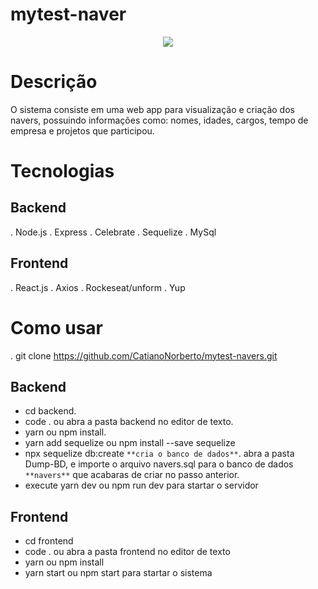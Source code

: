 # mytest-naver
<p align="center" >
 <img src= "http://res.cloudinary.com/programathor/image/upload/c_fit,h_200,w_200/v1596734174/r8mermop4zj5kd0apxvs.png"/>
</p>

# Descrição

O sistema consiste em uma web app para visualização e criação dos navers, possuindo informações como: nomes, idades, cargos, tempo de empresa e projetos que participou.


# Tecnologias

## Backend

. Node.js
. Express
. Celebrate
. Sequelize
. MySql

## Frontend

. React.js
. Axios
. Rockeseat/unform
. Yup

# Como usar

. git clone https://github.com/CatianoNorberto/mytest-navers.git

## Backend

- cd backend.
- code . ou abra a pasta backend no editor de texto.
- yarn ou npm install.
- yarn add sequelize ou npm install --save sequelize
- npx sequelize db:create `**cria o banco de dados**`.
abra a pasta Dump-BD, e importe o arquivo navers.sql para o banco de dados
`**navers**` que acabaras de criar no passo anterior.
- execute yarn dev ou npm run dev para startar o servidor

## Frontend

- cd frontend
- code . ou abra a pasta frontend no editor de texto
- yarn ou npm install
- yarn start ou npm start para startar o sistema
